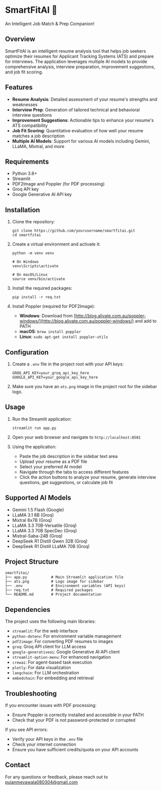 # SmartFitAI 🤖

An Intelligent Job Match & Prep Companion!

## Overview

SmartFitAI is an intelligent resume analysis tool that helps job seekers optimize their resumes for Applicant Tracking Systems (ATS) and prepare for interviews. The application leverages multiple AI models to provide comprehensive analysis, interview preparation, improvement suggestions, and job fit scoring.

## Features

- **Resume Analysis**: Detailed assessment of your resume's strengths and weaknesses
- **Interview Prep**: Generation of tailored technical and behavioral interview questions
- **Improvement Suggestions**: Actionable tips to enhance your resume's ATS compatibility
- **Job Fit Scoring**: Quantitative evaluation of how well your resume matches a job description
- **Multiple AI Models**: Support for various AI models including Gemini, LLaMA, Mixtral, and more

## Requirements

- Python 3.8+
- Streamlit
- PDF2Image and Poppler (for PDF processing)
- Groq API key
- Google Generative AI API key

## Installation

1. Clone the repository:
   ```
   git clone https://github.com/yourusername/smartfitai.git
   cd smartfitai
   ```

2. Create a virtual environment and activate it:
   ```
   python -m venv venv
   
   # On Windows
   venv\Scripts\activate
   
   # On macOS/Linux
   source venv/bin/activate
   ```

3. Install the required packages:
   ```
   pip install -r req.txt
   ```

4. Install Poppler (required for PDF2Image):
   
   - **Windows**: Download from [http://blog.alivate.com.au/poppler-windows/](http://blog.alivate.com.au/poppler-windows/) and add to PATH
   - **macOS**: `brew install poppler`
   - **Linux**: `sudo apt-get install poppler-utils`

## Configuration

1. Create a `.env` file in the project root with your API keys:
   ```
   GROQ_API_KEY=your_groq_api_key_here
   GOOGLE_API_KEY=your_google_api_key_here
   ```

2. Make sure you have an `ats.png` image in the project root for the sidebar logo.

## Usage

1. Run the Streamlit application:
   ```
   streamlit run app.py
   ```

2. Open your web browser and navigate to `http://localhost:8501`

3. Using the application:
   - Paste the job description in the sidebar text area
   - Upload your resume as a PDF file
   - Select your preferred AI model
   - Navigate through the tabs to access different features
   - Click the action buttons to analyze your resume, generate interview questions, get suggestions, or calculate job fit

## Supported AI Models

- Gemini 1.5 Flash (Google)
- LLaMA 3.1 8B (Groq)
- Mixtral 8x7B (Groq)
- LLaMA 3.3 70B-Versatile (Groq)
- LLaMA 3.3 70B SpecDec (Groq)
- Mistral-Saba-24B (Groq)
- DeepSeek R1 Distill Qwen 32B (Groq)
- DeepSeek R1 Distill LLaMA 70B (Groq)

## Project Structure

```
smartfitai/
├── app.py           # Main Streamlit application file
├── ats.png          # Logo image for sidebar
├── .env             # Environment variables (API keys)
├── req.txt          # Required packages
└── README.md        # Project documentation
```

## Dependencies

The project uses the following main libraries:
- `streamlit`: For the web interface
- `python-dotenv`: For environment variable management
- `pdf2image`: For converting PDF resumes to images
- `groq`: Groq API client for LLM access
- `google-generativeai`: Google Generative AI API client
- `streamlit-option-menu`: For enhanced navigation
- `crewai`: For agent-based task execution
- `plotly`: For data visualization
- `langchain`: For LLM orchestration
- `embedchain`: For embedding and retrieval

## Troubleshooting

If you encounter issues with PDF processing:
- Ensure Poppler is correctly installed and accessible in your PATH
- Check that your PDF is not password-protected or corrupted

If you see API errors:
- Verify your API keys in the `.env` file
- Check your internet connection
- Ensure you have sufficient credits/quota on your API accounts

## Contact

For any questions or feedback, please reach out to [pujanmevawala080304@gmail.com](mailto:pujanmevawala080304@gmail.com)